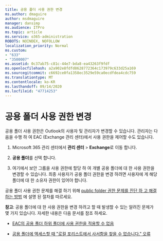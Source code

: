 ```yaml
---
title: 공용 폴더 사용 권한 변경
ms.author: dmaguire
author: msdmaguire
manager: dansimp
ms.audience: ITPro
ms.topic: article
ms.service: o365-administration
ROBOTS: NOINDEX, NOFOLLOW
localization_priority: Normal
ms.custom:
- "633"
- "3500007"
ms.assetid: 0c37ab75-c81c-44e7-bda8-ea43263f9fdf
ms.openlocfilehash: a2a902e8fdfd8628772364c173979c633d25a169
ms.sourcegitcommit: c6692ce0fa1358ec3529e59ca0ecdfdea4cdc759
ms.translationtype: MT
ms.contentlocale: ko-KR
ms.lasthandoff: 09/14/2020
ms.locfileid: "47714253"
---
```

# <a name="changing-public-folder-permissions"></a>공용 폴더 사용 권한 변경

공용 폴더 사용 권한은 Outlook의 사용자 및 관리자가 변경할 수 있습니다. 관리자는 다음을 수행 하 여 EAC (Exchange 관리 센터)에서 사용 권한을 제어할 수도 있습니다.
  
1. Microsoft 365 관리 센터에서 **관리 센터** \> **Exchange**로 이동 합니다.

2. **공용 폴더**를 선택 합니다.

3. 여기에서 보안 그룹을 사용 권한에 할당 하 여 개별 공용 폴더에 대 한 사용 권한을 변경할 수 있습니다. 최종 사용자가 공용 폴더 권한을 변경 하려면 사용자에 게 해당 폴더에 대 한 소유자 권한이 있어야 합니다.

공용 폴더 사용 권한 문제를 해결 하기 위해 [public folder 권한 문제를 진단 하 고 해결 하는 방법](https://docs.microsoft.com/exchange/troubleshoot/public-folders/public-folder-permission-issues) 에 설명 된 절차를 따르세요.

**참고**: 공용 폴더에 대 한 사용 권한을 변경 하려고 할 때 발생할 수 있는 알려진 문제가 몇 가지 있습니다. 자세한 내용은 다음 문서를 참조 하세요.

- [EAC의 공용 폴더 하위 폴더에 사용 권한을 적용할 수 없음](https://docs.microsoft.com/exchange/troubleshoot/public-folders/can%E2%80%99t-apply-permissions-public-folder-subfolders)

- [공용 폴더에 액세스할 때 "로컬 포리스트에서 사서함을 찾을 수 없습니다." 오류](https://docs.microsoft.com/exchange/troubleshoot/public-folders/mailbox-not-found-local-forest-public-folder)
